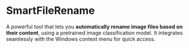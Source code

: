 # SmartFileRename
A powerful tool that lets you **automatically rename image files based on their content**, using a pretrained image classification model. It integrates seamlessly with the Windows context menu for quick access.
